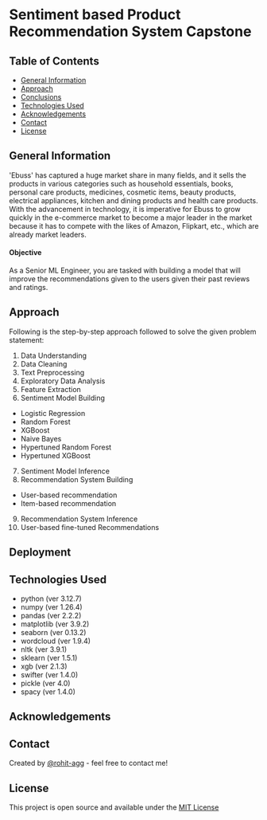 # Sentiment based Product Recommendation System Capstone
> 

## Table of Contents
* [General Information](#general-information)
* [Approach](#approach)
* [Conclusions](#conclusions)
* [Technologies Used](#technologies-used)
* [Acknowledgements](#acknowledgements)
* [Contact](#contact)
* [License](#license)

## General Information
'Ebuss' has captured a huge market share in many fields, and it sells the products in various categories such as household essentials, books, personal care products, medicines, cosmetic items, beauty products, electrical appliances, kitchen and dining products and health care products. With the advancement in technology, it is imperative for Ebuss to grow quickly in the e-commerce market to become a major leader in the market because it has to compete with the likes of Amazon, Flipkart, etc., which are already market leaders.

#### Objective
As a Senior ML Engineer, you are tasked with building a model that will improve the recommendations given to the users given their past reviews and ratings.

## Approach

Following is the step-by-step approach followed to solve the given problem statement:
1. Data Understanding
2. Data Cleaning
3. Text Preprocessing
4. Exploratory Data Analysis
5. Feature Extraction
6. Sentiment Model Building
  - Logistic Regression
  - Random Forest
  - XGBoost
  - Naive Bayes
  - Hypertuned Random Forest
  - Hypertuned XGBoost  
7. Sentiment Model Inference
8. Recommendation System Building
  - User-based recommendation
  - Item-based recommendation
9. Recommendation System Inference
10. User-based fine-tuned Recommendations

## Deployment

## Technologies Used
- python (ver 3.12.7)
- numpy (ver 1.26.4)
- pandas (ver 2.2.2)
- matplotlib (ver 3.9.2)
- seaborn (ver 0.13.2)
- wordcloud (ver 1.9.4)
- nltk (ver 3.9.1)
- sklearn (ver 1.5.1)
- xgb (ver 2.1.3)
- swifter (ver 1.4.0)
- pickle (ver 4.0)
- spacy (ver 1.4.0)

## Acknowledgements

## Contact
Created by [@rohit-agg](https://github.com/rohit-agg) - feel free to contact me!

## License
This project is open source and available under the [MIT License](LICENSE.md)